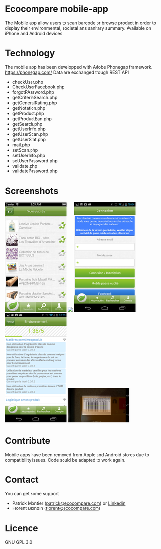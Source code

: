 # Ecocompare mobile-app
The Mobile app allow users to scan barcode or browse product in order to display their environmental, societal ans sanitary summary.
Available on iPhone and Android devices

# Technology
The mobile app has been developped with Adobe Phonegap framework. https://phonegap.com/
Data are exchanged trough REST API
* checkUser.php
* CheckUserFacebook.php
* forgotPAssword.php
* getCriteriaSearch.php
* getGeneralRating.php
* getNotation.php
* getProduct.php
* getProductEan.php
* getSearch.php
* getUserInfo.php
* getUserScan.php
* getUserStat.php
* mail.php
* setScan.php
* setUserInfo.php
* setUserPassword.php
* validate.php
* validatePassword.php

# Screenshots
<img src="/Screenshots/screen568x568.jpg" width="200"/> <img src="/Screenshots/détailproduit.jpg" width="200"/> <img src="/Screenshots/inscription.png" width="200"/> <img src="/Screenshots/detailnote.png" width="200"/>
<img src="/Screenshots/scan.png" width="200"/>

# Contribute
Mobile apps have been removed from Apple and Android stores due to compatibility issues. Code sould be adapted to work again.

# Contact
You can get some support
* Patrick Montier (patrick@ecocompare.com) or [Linkedin](https://www.linkedin.com/in/montierpatrick/)
* Florent Blondin (florent@ecocompare.com)

# Licence
GNU GPL 3.0
